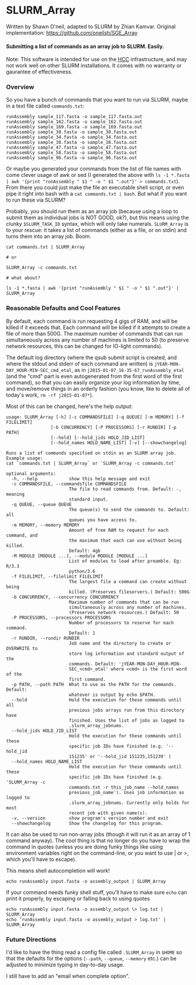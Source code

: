 # SLURM_Array

Written by Shawn O'neil, adapted to SLURM by Zhian Kamvar. Original implementation:
https://github.com/oneilsh/SGE_Array

#### Submitting a list of commands as an array job to SLURM. Easily.

Note: This software is intended for use on the [HCC](https://hcc-docs.unl.edu/display/HCCDOC/HCC+Documentation) infrastructure,
and may not work well on other SLURM installations. It comes with no warranty or gaurantee of effectiveness.

### Overview

So you have a bunch of commands that you want to run via SLURM, maybe in a text file called `commands.txt`:

```
runAssembly sample_117.fasta -o sample_117.fasta.out
runAssembly sample_162.fasta -o sample_162.fasta.out
runAssembly sample_169.fasta -o sample_169.fasta.out
runAssembly sample_30.fasta -o sample_30.fasta.out
runAssembly sample_34.fasta -o sample_34.fasta.out
runAssembly sample_38.fasta -o sample_38.fasta.out
runAssembly sample_47.fasta -o sample_47.fasta.out
runAssembly sample_58.fasta -o sample_58.fasta.out
runAssembly sample_96.fasta -o sample_96.fasta.out
```

Or maybe you generated your commands from the list of file names with come clever usage of awk or sed (I generated
the above with `ls -1 *.fasta | awk '{print "runAssembly " $1 " -o " $1 ".out"}' > commands.txt`). From
there you could just make the file an executable shell script, or even pipe it right into bash with a
`cat commands.txt | bash`. But what if you want to run these via SLURM?

Probably, you should run them as an array job (because using a loop to submit them as individual jobs is NOT GOOD, ok?),
but this means using the clunky `$SLURM_TASK_ID` syntax, which will only take numerals. `SLURM_Array` is
to your rescue: it takes a list of commands (either as a file, or on stdin) and turns them into an array job. Boom.

```
cat commands.txt | SLURM_Array

# or

SLURM_Array -c commands.txt

# what about?

ls -1 *.fasta | awk '{print "runAssembly " $1 " -o " $1 ".out"}' | SLURM_Array
```

### Reasonable Defaults and Cool Features

By default, each command is run requesting 4 gigs of RAM, and will be killed if it exceeds that. Each command
will be killed if it attempts to create a file of more than 500G. The maximum number of commands that can
run simultaneously across any number of machines is limited to 50 (to preserve network resources, this can
be changed for IO-light commands). 

The default log directory (where the qsub submit script is created, and where the stdout and stderr of
each command are written) is `jYEAR-MON-DAY_HOUR-MIN-SEC_cmd_etal`, as in `j2015-01-07_16-35-67_runAssembly_etal`
(and the "cmd" part is even autogenerated from the first word of the first command),
so that you can easily organize your log information by time, and move/remove things in an orderly fashion
(you know, like to delete all of today's work, `rm -rf j2015-01-07*`).

Most of this can be changed, here's the help output:

```
usage: SLURM_Array [-h] [-c COMMANDSFILE] [-q QUEUE] [-m MEMORY] [-f FILELIMIT]
                 [-b CONCURRENCY] [-P PROCESSORS] [-r RUNDIR] [-p PATH]
                 [--hold] [--hold_jids HOLD_JID_LIST]
                 [--hold_names HOLD_NAME_LIST] [-v] [--showchangelog]

Runs a list of commands specified on stdin as an SLURM array job. Example usage:
cat `commands.txt | SLURM_Array` or `SLURM_Array -c commands.txt`

optional arguments:
  -h, --help            show this help message and exit
  -c COMMANDSFILE, --commandsfile COMMANDSFILE
                        The file to read commands from. Default: -, meaning
                        standard input.
  -q QUEUE, --queue QUEUE
                        The queue(s) to send the commands to. Default: all
                        queues you have access to.
  -m MEMORY, --memory MEMORY
                        Amount of free RAM to request for each command, and
                        the maximum that each can use without being killed.
                        Default: 4gb
  -M MODULE [MODULE ...], --module MODULE [MODULE ...]
                        List of modules to load after preamble. Eg: R/3.3
                        python/3.6
  -f FILELIMIT, --filelimit FILELIMIT
                        The largest file a command can create without being
                        killed. (Preserves fileservers.) Default: 500G
  -b CONCURRENCY, --concurrency CONCURRENCY
                        Maximum number of commands that can be run
                        simultaneously across any number of machines.
                        (Preserves network resources.) Default: 50
  -P PROCESSORS, --processors PROCESSORS
                        Number of processors to reserve for each command.
                        Default: 1
  -r RUNDIR, --rundir RUNDIR
                        Job name and the directory to create or OVERWRITE to
                        store log information and standard output of the
                        commands. Default: 'jYEAR-MON-DAY_HOUR-MIN-
                        SEC_<cmd>_etal' where <cmd> is the first word of the
                        first command.
  -p PATH, --path PATH  What to use as the PATH for the commands. Default:
                        whatever is output by echo $PATH.
  --hold                Hold the execution for these commands until all
                        previous jobs arrays run from this directory have
                        finished. Uses the list of jobs as logged to
                        .slurm_array_jobnums.
  --hold_jids HOLD_JID_LIST
                        Hold the execution for these commands until these
                        specific job IDs have finished (e.g. '--hold_jid
                        151235' or '--hold_jid 151235,151239' )
  --hold_names HOLD_NAME_LIST
                        Hold the execution for these commands until these
                        specific job IDs have finished (e.g. 'SLURM_Array -c
                        commands.txt -r this_job_name --hold_names
                        previous_job_name'). Uses job information as logged to
                        .slurm_array_jobnums. Currently only holds for most
                        recent job with given name(s).
  -v, --version         show program's version number and exit
  --showchangelog       Show the changelog for this program.
```

It can also be used to run non-array jobs (though it will run it as an array of 1 command anyway). The cool
thing is that no longer do you have to wrap the command in quotes (unless you are doing funky things like
using environment variables right on the command-line, or you want to use | or >, which you'll have to escape).

This means shell autocompletion will work!

```
echo runAssembly input.fasta -o assembly_output | SLURM_Array
```

If your command needs funky shell stuff, you'll have to make sure `echo` can print it properly, by escaping
or falling back to using quotes

```
echo runAssembly input.fasta -o assembly_output	\> log.txt | SLURM_Array
echo 'runAssembly input.fasta -o assembly_output > log.txt' | SLURM_Array
```


### Future Directions

I'd like to have the thing read a config file called `.SLURM_Array` in `$HOME` so that the defaults
for the options (`--path`, `--queue`, `--memory` etc.) can be adjusted to minimize typing in
day-to-day usage.

I still have to add an "email when complete option".


